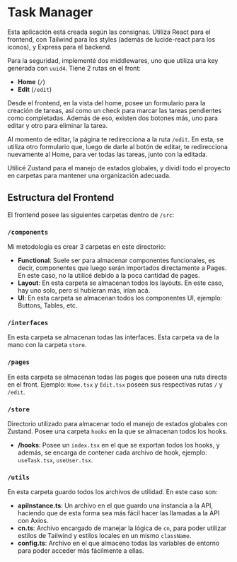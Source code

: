 # Task Manager

Esta aplicación está creada según las consignas. Utiliza React para el frontend, con Tailwind para los styles (además de lucide-react para los iconos), y Express para el backend. 

Para la seguridad, implementé dos middlewares, uno que utiliza una key generada con `uuid4`. Tiene 2 rutas en el front: 

- **Home** (`/`)
- **Edit** (`/edit`)

Desde el frontend, en la vista del home, posee un formulario para la creación de tareas, así como un check para marcar las tareas pendientes como completadas. Además de eso, existen dos botones más, uno para editar y otro para eliminar la tarea. 

Al momento de editar, la página te redirecciona a la ruta `/edit`. En esta, se utiliza otro formulario que, luego de darle al botón de editar, te redirecciona nuevamente al Home, para ver todas las tareas, junto con la editada.

Utilicé Zustand para el manejo de estados globales, y dividí todo el proyecto en carpetas para mantener una organización adecuada.

## Estructura del Frontend

El frontend posee las siguientes carpetas dentro de `/src`:

### `/components`

Mi metodología es crear 3 carpetas en este directorio:

- **Functional**: Suele ser para almacenar componentes funcionales, es decir, componentes que luego serán importados directamente a Pages. En este caso, no la utilicé debido a la poca cantidad de pages.
- **Layout**: En esta carpeta se almacenan todos los layouts. En este caso, hay uno solo, pero si hubieran más, irían acá.
- **UI**: En esta carpeta se almacenan todos los componentes UI, ejemplo: Buttons, Tables, etc.

### `/interfaces`

En esta carpeta se almacenan todas las interfaces. Esta carpeta va de la mano con la carpeta `store`.

### `/pages`

En esta carpeta se almacenan todas las pages que poseen una ruta directa en el front. Ejemplo: `Home.tsx` y `Edit.tsx` poseen sus respectivas rutas `/` y `/edit`.

### `/store`

Directorio utilizado para almacenar todo el manejo de estados globales con Zustand. Posee una carpeta `hooks` en la que se almacenan todos los hooks.

- **/hooks**: Posee un `index.tsx` en el que se exportan todos los hooks, y además, se encarga de contener cada archivo de hook, ejemplo: `useTask.tsx`, `useUser.tsx`.

### `/utils`

En esta carpeta guardo todos los archivos de utilidad. En este caso son:

- **apiInstance.ts**: Un archivo en el que guardo una instancia a la API, haciendo que de esta forma sea más fácil hacer las llamadas a la API con Axios.
- **cn.ts**: Archivo encargado de manejar la lógica de `cn`, para poder utilizar estilos de Tailwind y estilos locales en un mismo `className`.
- **config.ts**: Archivo en el que almaceno todas las variables de entorno para poder acceder más fácilmente a ellas.


